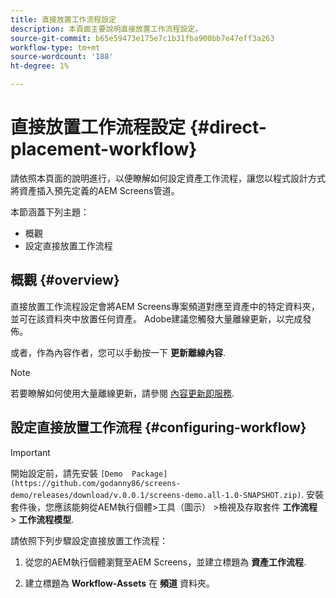 ```yaml
---
title: 直接放置工作流程設定
description: 本頁面主要說明直接放置工作流程設定。
source-git-commit: b65e59473e175e7c1b31fba900bb7e47eff3a263
workflow-type: tm+mt
source-wordcount: '188'
ht-degree: 1%

---
```



# 直接放置工作流程設定 {#direct-placement-workflow}

請依照本頁面的說明進行，以便瞭解如何設定資產工作流程，讓您以程式設計方式將資產插入預先定義的AEM Screens管道。

本節涵蓋下列主題：

* 概觀
* 設定直接放置工作流程

## 概觀 {#overview}

直接放置工作流程設定會將AEM Screens專案頻道對應至資產中的特定資料夾，並可在該資料夾中放置任何資產。 Adobe建議您觸發大量離線更新，以完成發佈。

或者，作為內容作者，您可以手動按一下 **更新離線內容**.

>[!NOTE]
>
>若要瞭解如何使用大量離線更新，請參閱 [內容更新即服務](/help/user-guide/content-update-as-a-service.md).

## 設定直接放置工作流程 {#configuring-workflow}

>[!IMPORTANT]
>
>開始設定前，請先安裝 `[Demo  Package](https://github.com/godanny86/screens-demo/releases/download/v.0.0.1/screens-demo.all-1.0-SNAPSHOT.zip)`. 安裝套件後，您應該能夠從AEM執行個體>工具（圖示） >檢視及存取套件 **工作流程** > **工作流程模型**.

請依照下列步驟設定直接放置工作流程：

1. 從您的AEM執行個體瀏覽至AEM Screens，並建立標題為 **資產工作流程**.

1. 建立標題為 **Workflow-Assets** 在 **頻道** 資料夾。

